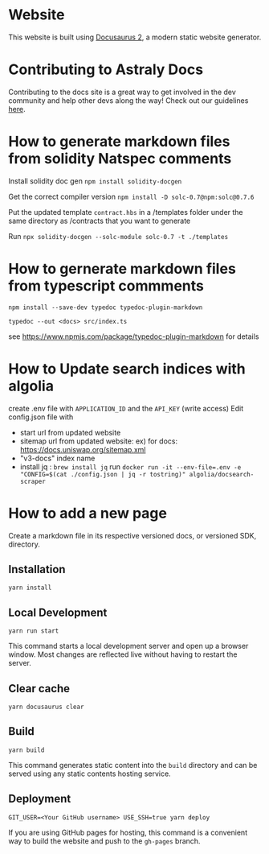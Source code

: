 # Website

This website is built using [Docusaurus 2](https://v2.docusaurus.io/), a modern static website generator.

# Contributing to Astraly Docs

Contributing to the docs site is a great way to get involved in the dev community and help other devs along the way! Check out our guidelines [here](https://github.com/Uniswap/uniswap-docs/blob/main/CONTRIBUTING.md).

# How to generate markdown files from solidity Natspec comments

Install solidity doc gen
`npm install solidity-docgen`

Get the correct compiler version
`npm install -D solc-0.7@npm:solc@0.7.6`

Put the updated template `contract.hbs` in a /templates folder under the same directory as /contracts that you want to generate

Run `npx solidity-docgen --solc-module solc-0.7 -t ./templates`

# How to gernerate markdown files from typescript commments

`npm install --save-dev typedoc typedoc-plugin-markdown`

`typedoc --out <docs> src/index.ts`

see https://www.npmjs.com/package/typedoc-plugin-markdown for details

# How to Update search indices with algolia

create .env file with `APPLICATION_ID` and the `API_KEY` (write access)
Edit config.json file with

- start url from updated website
- sitemap url from updated website: ex) for docs: https://docs.uniswap.org/sitemap.xml
- "v3-docs" index name
- install jq : `brew install jq`
  run `docker run -it --env-file=.env -e "CONFIG=$(cat ./config.json | jq -r tostring)" algolia/docsearch-scraper`

# How to add a new page

Create a markdown file in its respective versioned docs, or versioned SDK, directory.

## Installation

```console
yarn install
```

## Local Development

```console
yarn run start
```

This command starts a local development server and open up a browser window. Most changes are reflected live without having to restart the server.

## Clear cache

```console
yarn docusaurus clear
```

## Build

```console
yarn build
```

This command generates static content into the `build` directory and can be served using any static contents hosting service.

## Deployment

```console
GIT_USER=<Your GitHub username> USE_SSH=true yarn deploy
```

If you are using GitHub pages for hosting, this command is a convenient way to build the website and push to the `gh-pages` branch.
